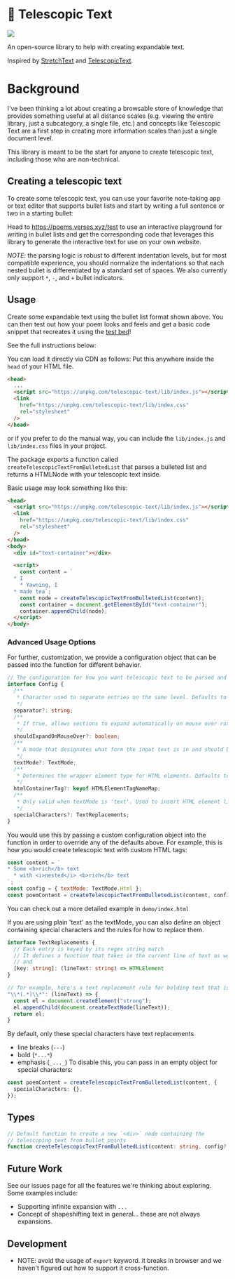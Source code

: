 # 🔭 Telescopic Text

[![](https://img.shields.io/npm/v/telescopic-text?style=flat-square)](https://www.npmjs.com/package/telescopic-text)

An open-source library to help with creating expandable text.

Inspired by [StretchText](https://en.wikipedia.org/wiki/StretchText) and [TelescopicText](https://www.telescopictext.org/text/KPx0nlXlKTciC).

# Background

I've been thinking a lot about creating a browsable store of knowledge that provides something useful at all distance scales
(e.g. viewing the entire library, just a subcategory, a single file, etc.) and concepts like Telescopic Text are a first step
in creating more information scales than just a single document level.

This library is meant to be the start for anyone to create telescopic text, including those who are non-technical.

## Creating a telescopic text

To create some telescopic text, you can use your favorite note-taking app or text editor that supports bullet lists and start by writing a full sentence or two in a starting bullet:

Head to https://poems.verses.xyz/test to use an interactive playground for writing in bullet lists and get the corresponding code that leverages this library to generate the interactive text for use on your own website.

_NOTE_: the parsing logic is robust to different indentation levels, but for most compatible experience, you should normalize the indentations so that each nested bullet is differentiated by a standard set of spaces. We also currently only support `*`, `-`, and `+` bullet indicators.

## Usage

Create some expandable text using the bullet list format shown above. You can then test out how your poem looks and feels and get a basic code snippet that recreates it using the [test bed](https://poems.verses.xyz/test)!

See the full instructions below:

You can load it directly via CDN as follows:
Put this anywhere inside the `head` of your HTML file.

```html
<head>
  ...
  <script src="https://unpkg.com/telescopic-text/lib/index.js"></script>
  <link
    href="https://unpkg.com/telescopic-text/lib/index.css"
    rel="stylesheet"
  />
</head>
```

or if you prefer to do the manual way, you can include the `lib/index.js` and `lib/index.css` files in your project.

The package exports a function called `createTelescopicTextFromBulletedList` that parses a bulleted list and returns a HTMLNode with your telescopic text inside.

Basic usage may look something like this:

```html
<head>
  <script src="https://unpkg.com/telescopic-text/lib/index.js"></script>
  <link
    href="https://unpkg.com/telescopic-text/lib/index.css"
    rel="stylesheet"
  />
</head>
<body>
  <div id="text-container"></div>

  <script>
    const content = `
  * I 
    * Yawning, I
  * made tea`;
    const node = createTelescopicTextFromBulletedList(content);
    const container = document.getElementById("text-container");
    container.appendChild(node);
  </script>
</body>
```

### Advanced Usage Options

For further, customization, we provide a configuration object that can be passed into the function for different behavior.

```typescript
// The configuration for how you want telescopic text to be parsed and rendered
interface Config {
  /**
   * Character used to separate entries on the same level. Defaults to a single space (" ")
   */
  separator?: string;
  /**
   * If true, allows sections to expand automatically on mouse over rather than requiring a click. Defaults to false.
   */
  shouldExpandOnMouseOver?: boolean;
  /**
   * A mode that designates what form the input text is in and should be interpreted as. Defaults to 'text'.
   */
  textMode?: TextMode;
  /**
   * Determines the wrapper element type for HTML elements. Defaults to 'span'.
   */
  htmlContainerTag?: keyof HTMLElementTagNameMap;
  /**
   * Only valid when textMode is 'text'. Used to insert HTML element like blockquotes, line breaks, bold, and emphasis in plain text mode.
   */
  specialCharacters?: TextReplacements;
}
```

You would use this by passing a custom configuration object into the function in order to override any of the defaults above. For example, this is how you would create telescopic text with custom HTML tags:

```javascript
const content = `
* Some <b>rich</b> text
  * with <i>nested</i> <b>rich</b> text
`;
const config = { textMode: TextMode.Html };
const poemContent = createTelescopicTextFromBulletedList(content, config);
```

You can check out a more detailed example in `demo/index.html`

If you are using plain 'text' as the textMode, you can also define an object containing special characters and the rules for how to replace them.

```typescript
interface TextReplacements {
  // Each entry is keyed by its regex string match
  // It defines a function that takes in the current line of text as well as its parent node
  // and
  [key: string]: (lineText: string) => HTMLElement
}

// for example, here's a text replacement rule for bolding text that is wrapped with *
"\\*(.*)\\*": (lineText) => {
  const el = document.createElement("strong");
  el.appendChild(document.createTextNode(lineText));
  return el;
}
```

By default, only these special characters have text replacements

- line breaks (`---`)
- bold (`*...*`)
- emphasis (`_..._`)
  To disable this, you can pass in an empty object for special characters:

```typescript
const poemContent = createTelescopicTextFromBulletedList(content, {
  specialCharacters: {},
});
```

## Types

```typescript
// Default function to create a new `<div>` node containing the
// telescoping text from bullet points
function createTelescopicTextFromBulletedList(content: string, config?: Config);
```

## Future Work

See our issues page for all the features we're thinking about exploring. Some examples include:

- Supporting infinite expansion with `...`
- Concept of shapeshifting text in general... these are not always expansions.

## Development

- NOTE: avoid the usage of `export` keyword. it breaks in browser and we haven't figured out how to support it cross-function.
